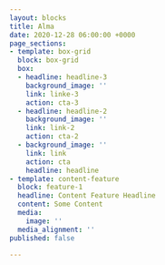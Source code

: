 ```yaml
---
layout: blocks
title: Alma
date: 2020-12-28 06:00:00 +0000
page_sections:
- template: box-grid
  block: box-grid
  box:
  - headline: headline-3
    background_image: ''
    link: linke-3
    action: cta-3
  - headline: headline-2
    background_image: ''
    link: link-2
    action: cta-2
  - background_image: ''
    link: link
    action: cta
    headline: headline
- template: content-feature
  block: feature-1
  headline: Content Feature Headline
  content: Some Content
  media:
    image: ''
  media_alignment: ''
published: false

---
```

